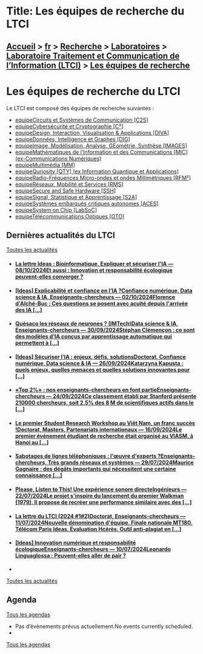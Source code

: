 # Title: Les équipes de recherche du LTCI

## [Accueil](https://www.telecom-paris.fr "https://www.telecom-paris.fr") > [fr](https://www.telecom-paris.fr/fr "fr") > [Recherche](https://www.telecom-paris.fr/fr/recherche "Recherche") > [Laboratoires](https://www.telecom-paris.fr/fr/recherche/labos "Laboratoires") > [Laboratoire Traitement et Communication de l’Information (LTCI)](https://www.telecom-paris.fr/fr/recherche/labos/traitement-information-ltci "Laboratoire Traitement et Communication de l’Information \(LTCI\)") > [Les équipes de recherche](https://www.telecom-paris.fr/fr/recherche/labos/traitement-information-ltci/equipes)

[](https://www.telecom-paris.fr/fr/accueil)

# Les équipes de recherche du LTCI

Le LTCI est composé des équipes de recherche suivantes :

  * [equipeCircuits et Systèmes de Communication [C2S]](https://www.telecom-paris.fr/fr/recherche/labos/traitement-information-ltci/equipes/circuits-systemes-communication "Équipe Circuits et Systèmes de Communication \[C2S\]")
  * [equipeCybersécurité et Cryptographie [C²]](https://www.telecom-paris.fr/fr/recherche/labos/traitement-information-ltci/equipes/cybersecurite-cryptographie "Équipe Cybersécurité et Cryptographie \[C²\]")
  * [equipeDesign, Interaction, Visualisation & Applications [DIVA]](https://www.telecom-paris.fr/fr/recherche/labos/traitement-information-ltci/equipes/design-interaction-visualisation-applications "Équipe Design, Interaction, Visualisation & Applications \[DIVA\]")
  * [equipeDonnées, Intelligence et Graphes [DIG]](https://www.telecom-paris.fr/fr/recherche/labos/traitement-information-ltci/equipes/donnees-intelligence-graphs "Équipe Données, Intelligence et Graphes \[DIG\]")
  * [equipeImage, Modélisation, Analyse, GEométrie, Synthèse [IMAGES]](https://www.telecom-paris.fr/fr/recherche/labos/traitement-information-ltci/equipes/images "Équipe Image, Modélisation, Analyse, GEométrie, Synthèse \[IMAGES\]")
  * [equipeMathématiques de l’Information et des Communications [MIC] (ex-Communications Numériques)](https://www.telecom-paris.fr/fr/recherche/labos/traitement-information-ltci/equipes/communications-numeriques "Équipe Mathématiques de l’Information et des Communications \[MIC\] \(ex-Communications Numériques\)")
  * [equipeMultimédia [MM]](https://www.telecom-paris.fr/fr/recherche/labos/traitement-information-ltci/equipes/multimedia "Équipe Multimédia \[MM\]")
  * [equipeQuriosity [QTY] (ex Information Quantique et Applications)](https://www.telecom-paris.fr/fr/recherche/labos/traitement-information-ltci/equipes/quriosity-quantique "Équipe Quriosity \[QTY\] \(ex Information Quantique et Applications\)")
  * [equipeRadio-Fréquences Micro-ondes et ondes Millimétriques [RFM²]](https://www.telecom-paris.fr/fr/recherche/labos/traitement-information-ltci/equipes/radio-frequences-micro-ondes "Équipe Radio-Fréquences Micro-ondes et ondes Millimétriques \[RFM²\]")
  * [equipeRéseaux, Mobilité et Services [RMS]](https://www.telecom-paris.fr/fr/recherche/labos/traitement-information-ltci/equipes/reseaux-mobilite-services "Équipe Réseaux, Mobilité et Services \[RMS\]")
  * [equipeSecure and Safe Hardware [SSH]](https://www.telecom-paris.fr/fr/recherche/labos/traitement-information-ltci/equipes/secure-safe-hardware "Équipe Secure and Safe Hardware \[SSH\]")
  * [equipeSignal, Statistique et Apprentissage [S2A]](https://www.telecom-paris.fr/fr/recherche/labos/traitement-information-ltci/equipes/signal-statistique-apprentissage "Équipe Signal, Statistique et Apprentissage \[S2A\]")
  * [equipeSystèmes embarqués critiques autonomes [ACES]](https://www.telecom-paris.fr/fr/recherche/labos/traitement-information-ltci/equipes/systemes-embarques-critiques-autonomes "Équipe Systèmes embarqués critiques autonomes \[ACES\]")
  * [equipeSystem on Chip [LabSoC]](https://www.telecom-paris.fr/fr/recherche/labos/traitement-information-ltci/equipes/system-chip-labsoc "Équipe System on Chip \[LabSoC\]")
  * [equipeTélécommunications Optiques [GTO]](https://www.telecom-paris.fr/fr/recherche/labos/traitement-information-ltci/equipes/telecommunications-optiques "Équipe Télécommunications Optiques \[GTO\]")

## Dernières actualités du LTCI

[Toutes les actualités](https://www.telecom-paris.fr/news/newsroom "Toutes les
actualités")

  * #### [La lettre Ideas : Bioinformatique, Expliquer et sécuriser l'IA — 08/10/2024Et aussi : Innovation et responsabilité écologique peuvent-elles converger ?](https://www.telecom-paris.fr/?mailpoet_router&endpoint=view_in_browser&action=view&data=WzMyNiwiZjhhOTE2N2E5NzU5IiwwLDAsMCwxXQ "La lettre Ideas : Bioinformatique, Expliquer et sécuriser l'IA")
  * #### [[Ideas] Explicabilité et confiance en l’IA ?Confiance numérique, Data science & IA, Enseignants-chercheurs — 02/10/2024Florence d'Alché-Buc : Ces questions se posent avec acuité depuis l'arrivée des IA [...]](https://www.telecom-paris.fr/fr/ideas/explicabilite-confiance-intelligence-artificielle "\[Ideas\] Explicabilité et confiance en l’IA ?")
  * #### [Quèsaco les réseaux de neurones ? (IMTech)Data science & IA, Enseignants-chercheurs — 30/09/2024Stéphan Clémençon : ce sont des modèles d’IA conçus par apprentissage automatique qui permettent à [...]](https://www.telecom-paris.fr/reseaux-neurones-imtech "Quèsaco les réseaux de neurones ? \(IMTech\)")
  * #### [[Ideas] Sécuriser l’IA : enjeux, défis, solutionsDoctorat, Confiance numérique, Data science & IA — 26/09/2024Katarzyna Kapusta : quels enjeux, quelles menaces et quelles solutions innovantes pour [...]](https://www.telecom-paris.fr/fr/ideas/securiser-intelligence-artificielle "\[Ideas\] Sécuriser l’IA : enjeux, défis, solutions")
  * #### [«Top 2%» : nos enseignants-chercheurs en font partieEnseignants-chercheurs — 24/09/2024Ce classement établi par Stanford présente 210000 chercheurs, soit 2,5% des 8 M de scientifiques actifs dans le [...]](https://www.telecom-paris.fr/top-2p100-nos-enseignants-chercheurs "«Top 2%» : nos enseignants-chercheurs en font partie")
  * #### [Le premier Student Research Workshop au Viêt Nam, un franc succès !Doctorat, Masters, Partenariats internationaux — 16/09/2024Le premier événement étudiant de recherche était organisé au VIASM, à Hanoi au [...]](https://www.telecom-paris.fr/evenement-etudiant-recherche-viasm-vietnam "Le premier Student Research Workshop au Viêt Nam, un franc succès !")
  * #### [Sabotages de lignes téléphoniques : l'œuvre d'experts ?Enseignants-chercheurs, Très grands réseaux et systèmes — 29/07/2024Maurice Gagnaire : des dégâts importants qui nécessitent une certaine connaissance [...]](https://www.telecom-paris.fr/sabotages-lignes-telephoniques-maurice-gagnaire-europe-1 "Sabotages de lignes téléphoniques : l'œuvre d'experts ?")
  * #### [Please, Listen to This! Une expérience sonore directeIngénieurs — 22/07/2024Le projet s'inspire du lancement du premier Walkman (1979). Il propose de recréer une performance similaire avec des [...]](https://www.telecom-paris.fr/please-listen-experience-sonore-urbaine "Please, Listen to This! Une expérience sonore directe")
  * #### [La lettre du LTCI (2024 #1#2)Doctorat, Enseignants-chercheurs — 11/07/2024Nouvelle dénomination d'équipe. Finale nationale MT180. Télécom Paris Ideas. Évaluation Hcérès. Outil anti-plagiat en [...]](https://www.telecom-paris.fr/?mailpoet_router&endpoint=view_in_browser&action=view&data=WzMyNywiYjIzNjIxNjg4ZTA3IiwwLDAsMCwxXQ "La lettre du LTCI \(2024 #1#2\)")
  * #### [[Ideas] Innovation numérique et responsabilité écologiqueEnseignants-chercheurs — 10/07/2024Leonardo Linguaglossa : Peuvent-elles aller de pair ?](https://www.telecom-paris.fr/fr/ideas/innovation-numerique-responsabilite-ecologique "\[Ideas\] Innovation numérique et responsabilité écologique")
  * 

[Toutes les actualités](https://www.telecom-paris.fr/news/newsroom "Toutes les
actualités")

## Agenda

[Tous les agendas](https://www.telecom-paris.fr/news/agenda "Tous les
agendas")

  * Pas d’évènements prévus actuellement.No events currently scheduled.
  * 

[Tous les agendas](https://www.telecom-paris.fr/news/agenda "Tous les
agendas")

